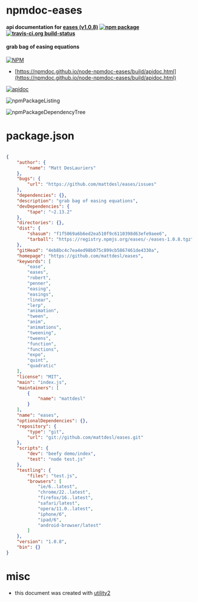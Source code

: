 # npmdoc-eases

#### api documentation for  [eases (v1.0.8)](https://github.com/mattdesl/eases)  [![npm package](https://img.shields.io/npm/v/npmdoc-eases.svg?style=flat-square)](https://www.npmjs.org/package/npmdoc-eases) [![travis-ci.org build-status](https://api.travis-ci.org/npmdoc/node-npmdoc-eases.svg)](https://travis-ci.org/npmdoc/node-npmdoc-eases)

#### grab bag of easing equations

[![NPM](https://nodei.co/npm/eases.png?downloads=true&downloadRank=true&stars=true)](https://www.npmjs.com/package/eases)

- [https://npmdoc.github.io/node-npmdoc-eases/build/apidoc.html](https://npmdoc.github.io/node-npmdoc-eases/build/apidoc.html)

[![apidoc](https://npmdoc.github.io/node-npmdoc-eases/build/screenCapture.buildCi.browser.%252Ftmp%252Fbuild%252Fapidoc.html.png)](https://npmdoc.github.io/node-npmdoc-eases/build/apidoc.html)

![npmPackageListing](https://npmdoc.github.io/node-npmdoc-eases/build/screenCapture.npmPackageListing.svg)

![npmPackageDependencyTree](https://npmdoc.github.io/node-npmdoc-eases/build/screenCapture.npmPackageDependencyTree.svg)



# package.json

```json

{
    "author": {
        "name": "Matt DesLauriers"
    },
    "bugs": {
        "url": "https://github.com/mattdesl/eases/issues"
    },
    "dependencies": {},
    "description": "grab bag of easing equations",
    "devDependencies": {
        "tape": "~2.13.2"
    },
    "directories": {},
    "dist": {
        "shasum": "f1f5069a6b6ed2ea510f9c6110398d63efe9aee6",
        "tarball": "https://registry.npmjs.org/eases/-/eases-1.0.8.tgz"
    },
    "gitHead": "4eb8bc4c7ea4ed98b075c899cb5867461de4330a",
    "homepage": "https://github.com/mattdesl/eases",
    "keywords": [
        "ease",
        "eases",
        "robert",
        "penner",
        "easing",
        "easings",
        "linear",
        "lerp",
        "animation",
        "tween",
        "anim",
        "animations",
        "tweening",
        "tweens",
        "function",
        "functions",
        "expo",
        "quint",
        "quadratic"
    ],
    "license": "MIT",
    "main": "index.js",
    "maintainers": [
        {
            "name": "mattdesl"
        }
    ],
    "name": "eases",
    "optionalDependencies": {},
    "repository": {
        "type": "git",
        "url": "git://github.com/mattdesl/eases.git"
    },
    "scripts": {
        "dev": "beefy demo/index",
        "test": "node test.js"
    },
    "testling": {
        "files": "test.js",
        "browsers": [
            "ie/6..latest",
            "chrome/22..latest",
            "firefox/16..latest",
            "safari/latest",
            "opera/11.0..latest",
            "iphone/6",
            "ipad/6",
            "android-browser/latest"
        ]
    },
    "version": "1.0.8",
    "bin": {}
}
```



# misc
- this document was created with [utility2](https://github.com/kaizhu256/node-utility2)

